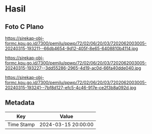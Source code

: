 # Hasil

## Foto C Plano

https://sirekap-obj-formc.kpu.go.id/7300/pemilu/ppwp/72/02/06/20/03/7202062003005-20240315-193211--66db4654-9d12-405f-8e65-6408810b4114.jpg

https://sirekap-obj-formc.kpu.go.id/7300/pemilu/ppwp/72/02/06/20/03/7202062003005-20240315-193227--3dd55286-2965-4d19-ac0d-66fa40dde040.jpg

https://sirekap-obj-formc.kpu.go.id/7300/pemilu/ppwp/72/02/06/20/03/7202062003005-20240315-193241--7bf8d127-efc5-4c46-917e-ce2f3b8a092d.jpg


## Metadata

| Key        | Value               |
| ---------- | ------------------- |
| Time Stamp | 2024-03-15 20:00:00 |



